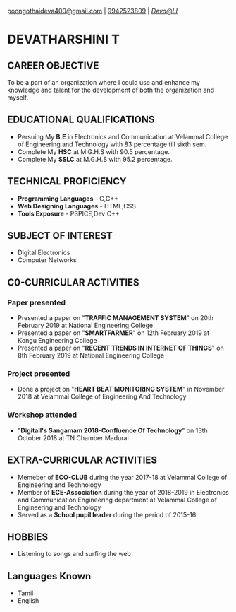 [poongothaideva400@gmail.com](mailto:poongothaideva400@gmail.com) | 
[9942523809](tel:9942523809) |
[*Deva@LI*](www.linkedin.com/in/devatharshini-t-39362a17a)
# DEVATHARSHINI T
 ## CAREER OBJECTIVE
  To be a part of an organization where I could use and enhance my knowledge and talent for the development of both the organization and       myself.
 ## EDUCATIONAL QUALIFICATIONS
 * Persuing My **B.E** in Electronics and Communication at Velammal College of Engineering and Technology with 83 percentage till sixth        sem. 
 * Complete My **HSC** at M.G.H.S with 90.5 percentage.
 * Complete My **SSLC** at M.G.H.S with 95.2 percentage.
 ## TECHNICAL PROFICIENCY
 * **Programming Languages** - C,C++
 * **Web Designing Languages** - HTML,CSS
 * **Tools Exposure** - PSPICE,Dev C++
 ## SUBJECT OF INTEREST
 * Digital Electronics
 * Computer Networks
 ## C0-CURRICULAR ACTIVITIES
 ### Paper presented
 * Presented a paper on "**TRAFFIC MANAGEMENT SYSTEM**" on 20th February 2019 at National Engineering College
 * Presented a paper on "**SMARTFARMER**" on 12th February 2019 at Kongu Engineering College
 * Presented a paper on "**RECENT TRENDS IN INTERNET OF THINGS**" on 8th February 2019 at National Engineering College
 ### Project presented
 * Done a project on "**HEART BEAT MONITORING SYSTEM**" in November 2018 at Velammal College of Engineering And Technology
 ### Workshop attended
 * "**Digitall's Sangamam 2018-Confluence Of Technology**" on 13th October 2018 at TN Chamber Madurai
 ## EXTRA-CURRICULAR ACTIVITIES
 * Memeber of **ECO-CLUB** during the year 2017-18 at Velammal College of Engineering and Technology
 * Member of **ECE-Association** during the year of 2018-2019 in Electronics and Communication Engineering department at  Velammal College    of Engineering and Technology
 * Served as a **School pupil leader** during the period of 2015-16
 ## HOBBIES
 * Listening to songs and surfing the web
 ## Languages Known
 * Tamil
 * English

